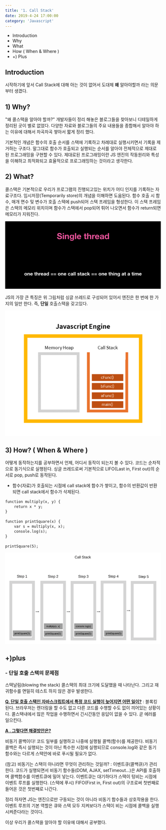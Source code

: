 ```yaml
---
title: '1. Call Stack'
date: 2019-4-24 17:00:00
category: 'Javascript'
---
```


- Introduction
- Why
- What
- How ( When & Where )
- +) Plus

## Introduction

시작하기에 앞서 Call Stack에 대해 아는 것이 없어서 도대체 **왜** 알아야할까 라는 의문부터 생겼다.

## 1) Why?

"왜 콜스택을 알아야 할까?"
개발자들이 정리 해놓은 블로그들을 찾아보니 디테일하게 정리된 곳이 별로 없었다. 다양한 자료와 블로그들의 주요 내용들을 종합해서 알아야 하는 이유에 대해서 차곡차곡 쌓아서 짧게 정리 했다.

기본적인 개념은 함수의 호출 순서를 스택에 기록하고 차례대로 실행시키면서 기록을 제거하는 구조다. 말그대로 함수가 호출되고 실행되는 순서를 알아야 전체적으로 제대로 된 프로그래밍을 구현할 수 있다. 제대로된 프로그래밍이란 JS 엔진의 작동원리와 특성을 이해하고 최적화되고 효율적으로 프로그래밍하는 것이라고 생각한다.

## 2) What?

콜스택은 기본적으로 우리가 프로그램의 진행되고있는 위치가 어디 인지를 기록하는 자료구조다. 임시저장(Temporarily store)의 개념을 이해하면 도움된다. 함수 호출 시 함수, 매개 면수 및 변수가 호출 스택에 push되어 스택 프레임을 형성한다. 이 스택 프레임은 스택의 메모리 위치이며 함수가 스택에서 pop되어 튀어 나오면서 함수가 return되면 메모리가 지워진다.

![Single Thread](./images/01-01.png)

JS의 가장 큰 특징은 위 그림처럼 싱글 쓰레드로 구성되어 있어서 엔진은 한 번에 한 가지의 일만 한다. 즉, **단일** 호출스택을 갖고있다.

![JS engine](./images/01-02.png)

## 3) How? ( When & Where )

어떻게 동작하는지를 공부하면서 언제, 어디서 동작이 되는지 볼 수 있다. 코드는 순차적으로 동기식으로 실행된다.
싱글 쓰레드로써 기본적으로 LIFO(Last in, First out)의 순서로 pop, push로 동작된다.

- 함수(자료)가 호출되는 시점에 call stack에 함수가 쌓이고, 함수의 반환값이 반환되면 call stack에서 함수가 삭제된다.

```JS
function multiply(x, y) {
    return x * y;
}

function printSquare(x) {
    var s = multiply(x, x);
    console.log(s);
}

printSquare(5);
```

![Call Stack](./images/01-03.png)

## +)plus

### - 단일 호출 스택의 문제점

스택날림(blowing the stack) 콜스택의 최대 크기에 도달했을 때 나타난다. 그리고 재귀함수를 면밀히 테스트 하지 않은 경우 발생한다.

**<u>Q. 단일 호출 스택인 자바스크립트에서 특정 코드 실행이 늦어지면 어떤 일이?</u>**
: 블록킹된다. 브라우저는 렌더링을 할 수도 없고 다른 코드를 수행할 수도 없이 끼어있는 상황이다. 콜스택내에서 많은 작업을 수행하면서 긴시간동안 응답이 없을 수 있다. 곧 에러를 일으킨다.

**<u>A . 그렇다면 해결방안은?</u>**

비동기 콜백이다! 코드 일부를 실행하고 나중에 실행될 콜백(함수)를 제공한다. 비동기 콜백은 즉시 실행되는 것이 아닌 특수한 시점에 실행되므로 console.log와 같은 동기 함수와는 다르게 스택안에 바로 푸시될 필요가 없다.

(참고) 비동기는 스택이 아니라면 무엇이 관리하는 것일까?
: 이벤트큐(콜백큐)가 관리한다. 코드가 실행되면서 비동기 함수들(DOM, AJAX, setTimeout…)은 API를 호출하며 콜백함수를 이벤트큐에 밀어 넣는다. 이벤트큐는 대기하다가 스택이 텅비는 시점에 이벤트 루프를 실행한다. (스택에 푸시) FIFO(First in, First out)의 구조로써 첫번째로 들어온 것은 첫번째로 나간다.

정리 하자면 JS는 엔진으로만 구동되는 것이 아니라 비동기 함수들과 상호작용을 한다. 이벤트 루프의 기본 역할은 큐와 스택 모두 지켜보다가 스택이 비는 시점에 콜백을 실행시켜준다라는 것이다.

이상 우리가 콜스택을 알아야 할 이유에 대해서 공부했다.
